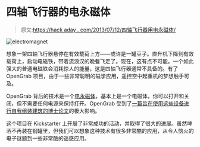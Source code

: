 # 四轴飞行器的电永磁体

> 原文:[https://hack aday . com/2013/07/12/四轴飞行器用电永磁体/](https://hackaday.com/2013/07/12/electro-permanent-magnets-for-quadcopters/)

![electromagnet](../Images/74ec1bd1a179356b81d8563a87dc5f7f.png)

想象一架四轴飞行器悬停在有效载荷上方——或许是一罐豆子。直升机下降到有效载荷上，启动电磁铁，带着流浪汉的晚餐飞走了。现在，这有点不可能。一个如此强大的普通电磁铁会消耗惊人的能量，这是四轴飞行器通常不具备的。有了 OpenGrab 项目，由于一些非常聪明的磁学应用，遥控空中起重机的梦想触手可及。

OpenGrab 背后的技术是一个[电永磁体](http://en.wikipedia.org/wiki/Electro-permanent_magnet)，基本上是一个电磁体，你可以打开和关闭，但不需要任何电源来保持打开。OpenGrab 受到了[一篇旨在使用这些设备进行自我组装建筑的博士论文](http://www.hizook.com/blog/2010/12/07/electropermanent-magnets-programmable-magnets-zero-static-power-consumption-enable-s)的极大影响。

这个项目在 Kickstarter 上开展了非常成功的活动，并取得了很大的进展。虽然啤酒不再装在钢罐里，但我们可以想象这种技术有很多非常酷的应用，从令人恼火的电子谜题到一些非常酷的遥感应用。